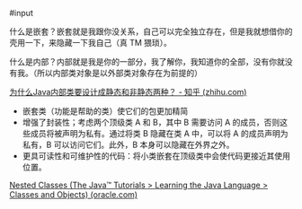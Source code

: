 #input 

什么是嵌套？嵌套就是我跟你没关系，自己可以完全独立存在，但是我就想借你的壳用一下，来隐藏一下我自己（真 TM 猥琐）。

什么是内部？内部就是我是你的一部分，我了解你，我知道你的全部，没有你就没有我。（所以内部类对象是以外部类对象存在为前提的）

[为什么Java内部类要设计成静态和非静态两种？ - 知乎 (zhihu.com)](https://www.zhihu.com/question/28197253#:~:text=%E9%9D%99%E6%80%81%E5%86%85%E9%83%A8%E7%B1%BB%E7%9A%84%E4%BD%9C%E7%94%A8,%E7%90%86%E7%B1%BB%E7%BB%93%E6%9E%84%E8%80%8C%E5%AE%9A%E4%B9%89%E3%80%82)



- 嵌套类（功能是帮助的类）使它们的包更加精简
- 增强了封装性；考虑两个顶级类 A 和 B，其中 B 需要访问 A 的成员，否则这些成员将被声明为私有。通过将类 B 隐藏在类 A 中，可以将 A 的成员声明为私有，B 可以访问它们。此外，B 本身可以隐藏在外界之外。
- 更具可读性和可维护性的代码：将小类嵌套在顶级类中会使代码更接近其使用位置。



[Nested Classes (The Java™ Tutorials > Learning the Java Language > Classes and Objects) (oracle.com)](https://docs.oracle.com/javase/tutorial/java/javaOO/nested.html)
